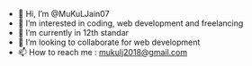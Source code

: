 - 👋 Hi, I’m @MuKuLJain07
- 👀 I’m interested in coding, web development and freelancing
- 🌱 I’m currently in 12th standar
- 💞️ I’m looking to collaborate for web development
- 📫 How to reach me : mukulj2018@gmail.com

